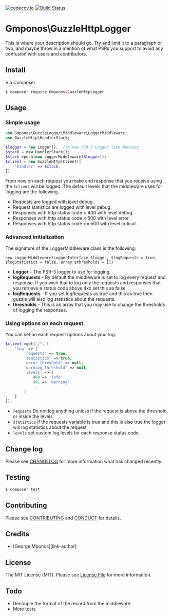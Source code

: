 [![codecov.io](https://codecov.io/github/gmponos/Guzzle-logger/coverage.svg?branch=master)](https://codecov.io/github/gmponos/Guzzle-logger?branch=master)
[![Build Status](https://travis-ci.org/gmponos/Guzzle-logger.svg?branch=master)](https://travis-ci.org/gmponos/Guzzle-logger)

# Gmponos\GuzzleHttpLogger

This is where your description should go. Try and limit it to a paragraph or two, and maybe throw in a mention of what
PSRs you support to avoid any confusion with users and contributors.

## Install

Via Composer

``` bash
$ composer require Gmponos\GuzzleHttpLogger
```

## Usage

### Simple usage

``` php
use Gmponos\GuzzleLogger\Middleware\LoggerMiddleware;
use GuzzleHttp\HandlerStack;

$logger = new Logger();  //A new PSR-3 Logger like Monolog
$stack = new HandlerStack();
$stack->push(new LoggerMiddleware($logger));
$client = new GuzzleHttp\Client([
    'handler' => $stack,
]);
```

From now on each request you make and response that you receive using the ``$client`` will be logged.
The default levels that the middleware uses for logging are the following.

- Requests are logged with level debug.
- Request statistics are logged with level debug.
- Responses with http status code < 400 with level debug.
- Responses with http status code < 500 with level error.
- Responses with http status code >= 500 with level critical.

### Advanced initialization

The signature of the LoggerMiddleware class is the following:

``new LoggerMiddleware(LoggerInterface $logger, $logRequests = true, $logStatistics = false, array $thresholds = [])``

- **Logger** - The PSR-3 logger to use for logging.
- **logRequests** - By default the middleware is set to log every request and response. If you wish that to log only the requests and responses that you retrieve a status code above 4xx set this as false.
- **logRequests** - If you set logRequests as true and this as true then guzzle will also log statistics about the requests.
- **thresholds** - This is an array that you may use to change the thresholds of logging the responses. 

### Using options on each request

You can set on each request options about your log.

```php
$client->get("/", [
    'log' => [
        'requests' => true,
        'statistics' => true,
        'error_threshold' => null,
        'warning_threshold' => null,
        'levels' => [
            400 => 'info'
            401 => 'warning'
            ...
        ]
    ]
]);
```

- ``requests`` Do not log anything unless if the request is above the threshold or inside the levels.
- ``statistics`` if the requests variable is true and this is also true the logger will log statistics about the request
- ``levels`` set custom log levels for each response status code

## Change log

Please see [CHANGELOG](CHANGELOG.md) for more information what has changed recently.

## Testing

``` bash
$ composer test
```

## Contributing

Please see [CONTRIBUTING](CONTRIBUTING.md) and [CONDUCT](CONDUCT.md) for details.

## Credits

- [George Mponos][link-author]

## License

The MIT License (MIT). Please see [License File](LICENSE.md) for more information.

## Todo
 - Decouple the format of the record from the middleware.
 - More tests
